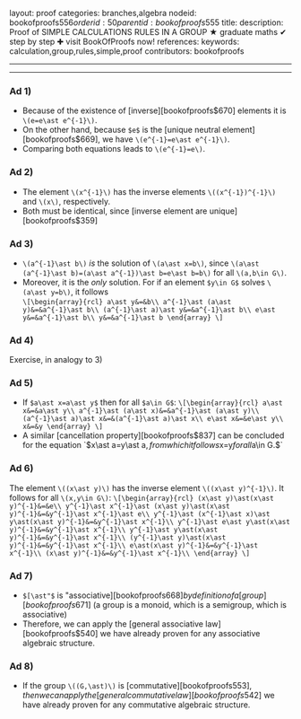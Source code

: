 layout: proof
categories: branches,algebra
nodeid: bookofproofs$556
orderid: 50
parentid: bookofproofs$555
title: 
description:  Proof of SIMPLE CALCULATIONS RULES IN A GROUP &#9733; graduate maths &#10004; step by step &#10010; visit BookOfProofs now!
references: 
keywords: calculation,group,rules,simple,proof
contributors: bookofproofs

---


---

### Ad 1) 

* Because of the existence of [inverse][bookofproofs$670] elements it is `\(e=e\ast e^{-1}\)`. 
* On the other hand, because `$e$` is the [unique neutral element][bookofproofs$669], we have `\(e^{-1}=e\ast e^{-1}\)`.
* Comparing both equations leads to `\(e^{-1}=e\)`.

### Ad 2)

* The element `\(x^{-1}\)` has the inverse elements `\((x^{-1})^{-1}\)` and `\(x\)`, respectively.
* Both must be identical, since [inverse element are unique][bookofproofs$359]

### Ad 3)

* `\(a^{-1}\ast b\)` _is_ the solution of `\(a\ast x=b\)`, since `\(a\ast (a^{-1}\ast b)=(a\ast a^{-1})\ast b=e\ast b=b\)` for all `\(a,b\in G\)`. 
* Moreover, it is the _only_ solution. For if an element `$y\in G$` solves `\(a\ast y=b\)`, it follows  
`\[\begin{array}{rcl}
a\ast y&=&b\\
a^{-1}\ast (a\ast y)&=&a^{-1}\ast b\\
(a^{-1}\ast a)\ast y&=&a^{-1}\ast b\\
e\ast y&=&a^{-1}\ast b\\
y&=&a^{-1}\ast b
\end{array}
\]`

### Ad 4) 

Exercise, in analogy to 3)

### Ad 5)

* If `$a\ast x=a\ast y$` then for all `$a\in G$`:
`\[\begin{array}{rcl}
a\ast x&=&a\ast y\\
a^{-1}\ast (a\ast x)&=&a^{-1}\ast (a\ast y)\\
(a^{-1}\ast a)\ast x&=&(a^{-1}\ast a)\ast x\\
e\ast x&=&e\ast y\\
x&=&y
\end{array}
\]`
* A similar [cancellation property][bookofproofs$837] can be concluded for the equation `$x\ast a=y\ast a$`, from which it follows `$x=y$` for all `$a\in G.$`

### Ad 6)

The element `\((x\ast y)\)` has the inverse element `\((x\ast y)^{-1}\)`. It follows for all `\(x,y\in G\)`:
`\[\begin{array}{rcl}
(x\ast y)\ast(x\ast y)^{-1}&=&e\\
y^{-1}\ast x^{-1}\ast (x\ast y)\ast(x\ast y)^{-1}&=&y^{-1}\ast x^{-1}\ast e\\
y^{-1}\ast (x^{-1}\ast x)\ast y\ast(x\ast y)^{-1}&=&y^{-1}\ast x^{-1}\\
y^{-1}\ast e\ast y\ast(x\ast y)^{-1}&=&y^{-1}\ast x^{-1}\\
y^{-1}\ast y\ast(x\ast y)^{-1}&=&y^{-1}\ast x^{-1}\\
(y^{-1}\ast y)\ast(x\ast y)^{-1}&=&y^{-1}\ast x^{-1}\\
e\ast(x\ast y)^{-1}&=&y^{-1}\ast x^{-1}\\
(x\ast y)^{-1}&=&y^{-1}\ast x^{-1}\\
\end{array}
\]`

### Ad 7)

* `$[\ast"$` is "associative][bookofproofs$668] by definition of a [group][bookofproofs$671] (a group is a monoid, which is a semigroup, which is associative)
* Therefore, we can apply the [general associative law][bookofproofs$540] we have already proven for any associative algebraic structure.

### Ad 8) 

* If the group `\((G,\ast)\)` is [commutative][bookofproofs$553], then we can apply the [general commutative law][bookofproofs$542] we have already proven for any commutative algebraic structure.
